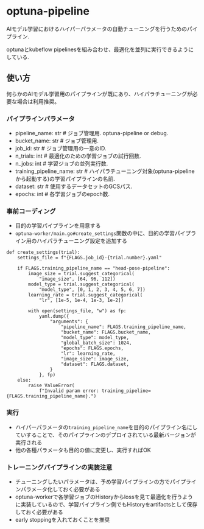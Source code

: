 # optuna-pipeline

AIモデル学習におけるハイパーパラメータの自動チューニングを行うためのパイプライン.

optunaとkubeflow pipelinesを組み合わせ、最適化を並列に実行できるようにしている.

## 使い方

何らかのAIモデル学習用のパイプラインが既にあり、ハイパラチューニングが必要な場合は利用推奨。

### パイプラインパラメータ

- pipeline_name: str            # ジョブ管理用. optuna-pipeline or debug.
- bucket_name: str              # ジョブ管理用. 
- job_id: str                   # ジョブ管理用の一意のID.
- n_trials: int                 # 最適化のための学習ジョブの試行回数.
- n_jobs: int                   # 学習ジョブの並列実行数.
- training_pipeline_name: str   # ハイパラチューニング対象(optuna-pipelineから起動する)の学習パイプラインの名前.
- dataset: str                  # 使用するデータセットのGCSパス.
- epochs: int                   # 各学習ジョブのepoch数.

### 事前コーディング

- 目的の学習パイプラインを用意する
- `optuna-worker/main.go#create_settings`関数の中に、目的の学習パイプライン用のハイパラチューニング設定を追加する

```python:pipelines/head-pose-pipelineの例
def create_settings(trial):
    settings_file = f"{FLAGS.job_id}-{trial.number}.yaml"

    if FLAGS.training_pipeline_name == "head-pose-pipeline":
        image_size = trial.suggest_categorical(
            "image_size", [64, 96, 112])
        model_type = trial.suggest_categorical(
            "model_type", [0, 1, 2, 3, 4, 5, 6, 7])
        learning_rate = trial.suggest_categorical(
            "lr", [1e-5, 1e-4, 1e-3, 1e-2])

        with open(settings_file, "w") as fp:
            yaml.dump({
                "arguments": {
                    "pipeline_name": FLAGS.training_pipeline_name,
                    "bucket_name": FLAGS.bucket_name,
                    "model_type": model_type,
                    "global_batch_size": 1024,
                    "epochs": FLAGS.epochs,
                    "lr": learning_rate,
                    "image_size": image_size,
                    "dataset": FLAGS.dataset,
                }
            }, fp)
    else:
        raise ValueError(
            f"Invalid param error: training_pipeline={FLAGS.training_pipeline_name}.")
```

### 実行

- ハイパーパラメータの`training_pipeline_name`を目的のパイプライン名にしていすることで、そのパイプラインのデプロイされている最新バージョンが実行される
- 他の各種パラメータも目的の値に変更し、実行すればOK

### トレーニングパイプラインの実装注意
- チューニングしたいパラメータは、予め学習パイプラインの方でパイプラインパラメータ化しておく必要がある
- optuna-workerで各学習ジョブのHistoryからlossを見て最適化を行うように実装しているので、学習パイプライン側でもHistoryをartifactsとして保存しておく必要がある
- early stoppingを入れておくことを推奨
